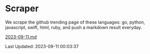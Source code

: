 # Scraper

We scrape the github trending page of these languages: go, python, javascript, swift, html, ruby, and push a markdown result everyday.

[2023-09-11.md](https://github.com/henson/Scraper/blob/master/2023-09-11.md)

Last Updated: 2023-09-11 00:03:37